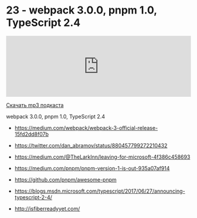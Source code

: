 # 23 - webpack 3.0.0, pnpm 1.0, TypeScript 2.4


<iframe width="100%" height="166" scrolling="no" frameborder="no" src="https://w.soundcloud.com/player/?url=https%3A//api.soundcloud.com/tracks/331023209&amp;color=ff5500&amp;auto_play=false&amp;hide_related=false&amp;show_comments=true&amp;show_user=true&amp;show_reposts=false"></iframe>



<a href="https://5minreact.podster.fm/23/download/audio.mp3?download=yes&media=file"><i class="fa fa-download"></i> Скачать mp3 подкаста</a>



webpack 3.0.0, pnpm 1.0, TypeScript 2.4



- https://medium.com/webpack/webpack-3-official-release-15fd2dd8f07b

- https://twitter.com/dan_abramov/status/880457799272210432

- https://medium.com/@TheLarkInn/leaving-for-microsoft-4f386c458693

- https://medium.com/pnpm/pnpm-version-1-is-out-935a07af914

- https://github.com/pnpm/awesome-pnpm

- https://blogs.msdn.microsoft.com/typescript/2017/06/27/announcing-typescript-2-4/

- http://isfiberreadyyet.com/




